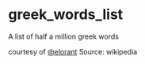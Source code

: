 # greek_words_list
A list of half a million greek words

courtesy of [@elorant](https://www.insomnia.gr/forums/topic/703557-%CE%B5%CE%BB%CE%BB%CE%B7%CE%BD%CE%B9%CE%BA%CF%8C-%CE%BB%CE%B5%CE%BE%CE%B9%CE%BA%CF%8C-%CF%83%CE%B5-json/#comment-57086613)
Source: wikipedia

